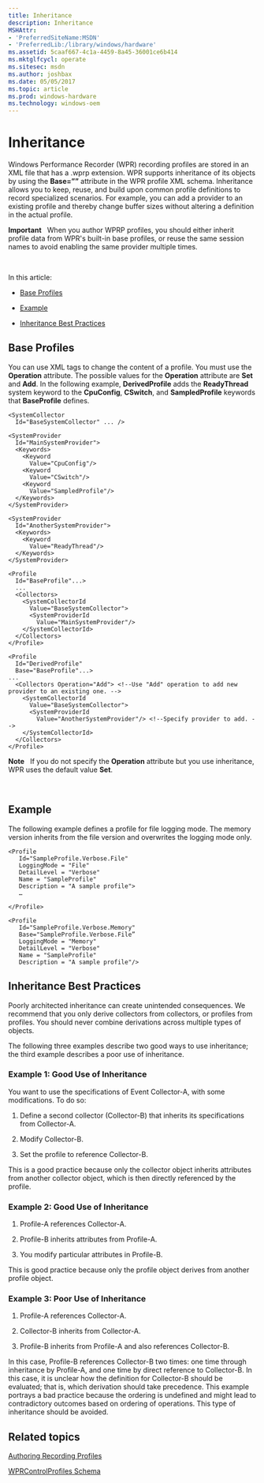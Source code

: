 ```yaml
---
title: Inheritance
description: Inheritance
MSHAttr:
- 'PreferredSiteName:MSDN'
- 'PreferredLib:/library/windows/hardware'
ms.assetid: 5caaf667-4c1a-4459-8a45-36001ce6b414
ms.mktglfcycl: operate
ms.sitesec: msdn
ms.author: joshbax
ms.date: 05/05/2017
ms.topic: article
ms.prod: windows-hardware
ms.technology: windows-oem
---
```


# Inheritance


Windows Performance Recorder (WPR) recording profiles are stored in an XML file that has a .wprp extension. WPR supports inheritance of its objects by using the **Base=””** attribute in the WPR profile XML schema. Inheritance allows you to keep, reuse, and build upon common profile definitions to record specialized scenarios. For example, you can add a provider to an existing profile and thereby change buffer sizes without altering a definition in the actual profile.

**Important**  
When you author WPRP profiles, you should either inherit profile data from WPR's built-in base profiles, or reuse the same session names to avoid enabling the same provider multiple times.

 

In this article:

-   [Base Profiles](#base)

-   [Example](#ex)

-   [Inheritance Best Practices](#bestprac)

## <a href="" id="base"></a>Base Profiles


You can use XML tags to change the content of a profile. You must use the **Operation** attribute. The possible values for the **Operation** attribute are **Set** and **Add**. In the following example, **DerivedProfile** adds the **ReadyThread** system keyword to the **CpuConfig**, **CSwitch**, and **SampledProfile** keywords that **BaseProfile** defines.

```
<SystemCollector
  Id="BaseSystemCollector" ... />

<SystemProvider
  Id="MainSystemProvider">
  <Keywords>
    <Keyword
      Value="CpuConfig"/>
    <Keyword
      Value="CSwitch"/>
    <Keyword
      Value="SampledProfile"/>
  </Keywords>
</SystemProvider>

<SystemProvider
  Id="AnotherSystemProvider">
  <Keywords> 
    <Keyword
      Value="ReadyThread"/>
  </Keywords>
</SystemProvider>

<Profile
  Id="BaseProfile"...>
  ... 
  <Collectors>
    <SystemCollectorId
      Value="BaseSystemCollector">
      <SystemProviderId
        Value="MainSystemProvider"/>
    </SystemCollectorId>
  </Collectors>
</Profile>

<Profile
  Id="DerivedProfile"
  Base="BaseProfile"...>
... 
  <Collectors Operation="Add"> <!--Use "Add" operation to add new provider to an existing one. -->
    <SystemCollectorId
      Value="BaseSystemCollector">
      <SystemProviderId
        Value="AnotherSystemProvider"/> <!--Specify provider to add. --> 
    </SystemCollectorId> 
  </Collectors>
</Profile>
```

**Note**  
If you do not specify the **Operation** attribute but you use inheritance, WPR uses the default value **Set**.

 

## <a href="" id="ex"></a>Example


The following example defines a profile for file logging mode. The memory version inherits from the file version and overwrites the logging mode only.

```
<Profile
   Id="SampleProfile.Verbose.File"
   LoggingMode = "File"
   DetailLevel = "Verbose"
   Name = "SampleProfile"
   Description = "A sample profile">
   …

</Profile>

<Profile
   Id="SampleProfile.Verbose.Memory"
   Base="SampleProfile.Verbose.File”
   LoggingMode = "Memory"
   DetailLevel = "Verbose"
   Name = "SampleProfile"
   Description = "A sample profile"/>
```

## <a href="" id="bestprac"></a>Inheritance Best Practices


Poorly architected inheritance can create unintended consequences. We recommend that you only derive collectors from collectors, or profiles from profiles. You should never combine derivations across multiple types of objects.

The following three examples describe two good ways to use inheritance; the third example describes a poor use of inheritance.

### <a href="" id="ex1inher"></a>Example 1: Good Use of Inheritance

You want to use the specifications of Event Collector-A, with some modifications. To do so:

1.  Define a second collector (Collector-B) that inherits its specifications from Collector-A.

2.  Modify Collector-B.

3.  Set the profile to reference Collector-B.

This is a good practice because only the collector object inherits attributes from another collector object, which is then directly referenced by the profile.

### <a href="" id="ex2inher"></a>Example 2: Good Use of Inheritance

1.  Profile-A references Collector-A.

2.  Profile-B inherits attributes from Profile-A.

3.  You modify particular attributes in Profile-B.

This is good practice because only the profile object derives from another profile object.

### <a href="" id="ex3inher"></a>Example 3: Poor Use of Inheritance

1.  Profile-A references Collector-A.

2.  Collector-B inherits from Collector-A.

3.  Profile-B inherits from Profile-A and also references Collector-B.

In this case, Profile-B references Collector-B two times: one time through inheritance by Profile-A, and one time by direct reference to Collector-B. In this case, it is unclear how the definition for Collector-B should be evaluated; that is, which derivation should take precedence. This example portrays a bad practice because the ordering is undefined and might lead to contradictory outcomes based on ordering of operations. This type of inheritance should be avoided.

## Related topics


[Authoring Recording Profiles](authoring-recording-profiles.md)

[WPRControlProfiles Schema](wprcontrolprofiles-schema.md)

 

 







